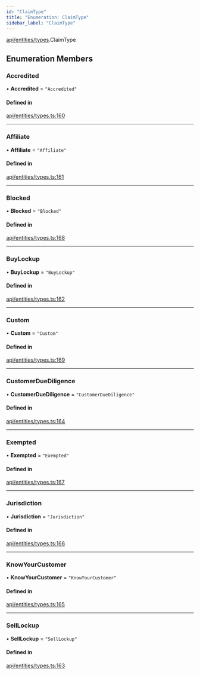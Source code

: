 ```yaml
---
id: "ClaimType"
title: "Enumeration: ClaimType"
sidebar_label: "ClaimType"
---
```


[api/entities/types](../../../../../modules/API/Entities/Types/Types.md).ClaimType

## Enumeration Members

### Accredited

• **Accredited** = ``"Accredited"``

#### Defined in

[api/entities/types.ts:160](https://github.com/PolymeshAssociation/polymesh-sdk/blob/3cc570ade/src/api/entities/types.ts#L160)

___

### Affiliate

• **Affiliate** = ``"Affiliate"``

#### Defined in

[api/entities/types.ts:161](https://github.com/PolymeshAssociation/polymesh-sdk/blob/3cc570ade/src/api/entities/types.ts#L161)

___

### Blocked

• **Blocked** = ``"Blocked"``

#### Defined in

[api/entities/types.ts:168](https://github.com/PolymeshAssociation/polymesh-sdk/blob/3cc570ade/src/api/entities/types.ts#L168)

___

### BuyLockup

• **BuyLockup** = ``"BuyLockup"``

#### Defined in

[api/entities/types.ts:162](https://github.com/PolymeshAssociation/polymesh-sdk/blob/3cc570ade/src/api/entities/types.ts#L162)

___

### Custom

• **Custom** = ``"Custom"``

#### Defined in

[api/entities/types.ts:169](https://github.com/PolymeshAssociation/polymesh-sdk/blob/3cc570ade/src/api/entities/types.ts#L169)

___

### CustomerDueDiligence

• **CustomerDueDiligence** = ``"CustomerDueDiligence"``

#### Defined in

[api/entities/types.ts:164](https://github.com/PolymeshAssociation/polymesh-sdk/blob/3cc570ade/src/api/entities/types.ts#L164)

___

### Exempted

• **Exempted** = ``"Exempted"``

#### Defined in

[api/entities/types.ts:167](https://github.com/PolymeshAssociation/polymesh-sdk/blob/3cc570ade/src/api/entities/types.ts#L167)

___

### Jurisdiction

• **Jurisdiction** = ``"Jurisdiction"``

#### Defined in

[api/entities/types.ts:166](https://github.com/PolymeshAssociation/polymesh-sdk/blob/3cc570ade/src/api/entities/types.ts#L166)

___

### KnowYourCustomer

• **KnowYourCustomer** = ``"KnowYourCustomer"``

#### Defined in

[api/entities/types.ts:165](https://github.com/PolymeshAssociation/polymesh-sdk/blob/3cc570ade/src/api/entities/types.ts#L165)

___

### SellLockup

• **SellLockup** = ``"SellLockup"``

#### Defined in

[api/entities/types.ts:163](https://github.com/PolymeshAssociation/polymesh-sdk/blob/3cc570ade/src/api/entities/types.ts#L163)
